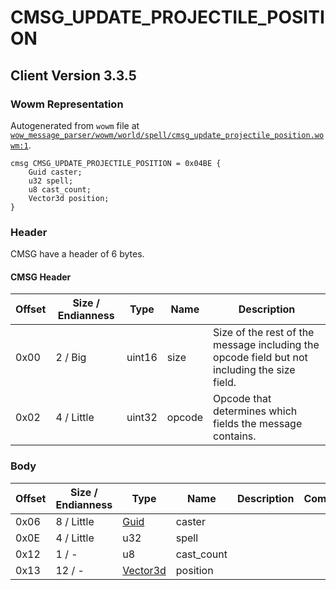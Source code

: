 # CMSG_UPDATE_PROJECTILE_POSITION

## Client Version 3.3.5

### Wowm Representation

Autogenerated from `wowm` file at [`wow_message_parser/wowm/world/spell/cmsg_update_projectile_position.wowm:1`](https://github.com/gtker/wow_messages/tree/main/wow_message_parser/wowm/world/spell/cmsg_update_projectile_position.wowm#L1).
```rust,ignore
cmsg CMSG_UPDATE_PROJECTILE_POSITION = 0x04BE {
    Guid caster;
    u32 spell;
    u8 cast_count;
    Vector3d position;
}
```
### Header

CMSG have a header of 6 bytes.

#### CMSG Header

| Offset | Size / Endianness | Type   | Name   | Description |
| ------ | ----------------- | ------ | ------ | ----------- |
| 0x00   | 2 / Big           | uint16 | size   | Size of the rest of the message including the opcode field but not including the size field.|
| 0x02   | 4 / Little        | uint32 | opcode | Opcode that determines which fields the message contains.|

### Body

| Offset | Size / Endianness | Type | Name | Description | Comment |
| ------ | ----------------- | ---- | ---- | ----------- | ------- |
| 0x06 | 8 / Little | [Guid](../types/packed-guid.md) | caster |  |  |
| 0x0E | 4 / Little | u32 | spell |  |  |
| 0x12 | 1 / - | u8 | cast_count |  |  |
| 0x13 | 12 / - | [Vector3d](vector3d.md) | position |  |  |

